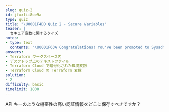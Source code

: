 ```yaml
---
slug: quiz-2
id: jfxxfii8oe9a
type: quiz
title: "\U0001F4DD Quiz 2 - Secure Variables"
teaser: |
  セキュア変数に関するクイズ
notes:
- type: text
  contents: "\U0001F63A Congratulations! You've been promoted to Sysadmin.\n"
answers:
- Terraform ワークスペース内
- デスクトップ上のテキストファイル
- Terraform Cloud で暗号化された環境変数
- Terraform Cloud の Terraform 変数
solution:
- 2
difficulty: basic
timelimit: 1800
---
```

API キーのような機密性の高い認証情報をどこに保存すべきですか？
